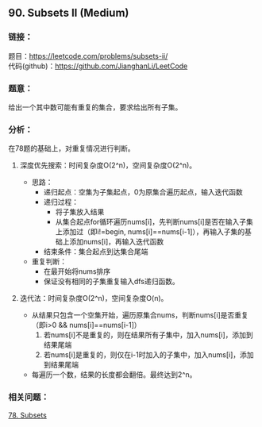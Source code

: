 ## 90. Subsets II (Medium)

### **链接**：

题目：https://leetcode.com/problems/subsets-ii/  
代码(github)：https://github.com/JianghanLi/LeetCode

### **题意**：

给出一个其中数可能有重复的集合，要求给出所有子集。

### **分析**：
在78题的基础上，对重复情况进行判断。

1. 深度优先搜索：时间复杂度O(2^n)，空间复杂度O(2^n)。
	- 思路：
		- 递归起点：空集为子集起点，0为原集合遍历起点，输入迭代函数
		- 递归过程：
			- 将子集放入结果
			- 从集合起点for循环遍历nums[i]，先判断nums[i]是否在输入子集上添加过（即i!=begin, nums[i]==nums[i-1]），再输入子集的基础上添加nums[i]，再输入迭代函数
		- 结束条件：集合起点到达集合尾端
	- 重复判断：
		- 在最开始将nums排序
		- 保证没有相同的子集重复输入dfs递归函数。

2. 迭代法：时间复杂度O(2^n)，空间复杂度O(n)。
	- 从结果只包含一个空集开始，遍历原集合nums，判断nums[i]是否重复（即i>0 && nums[i]==nums[i-1]）
		1. 若nums[i]不是重复的，则在结果所有子集中，加入nums[i]，添加到结果尾端
		2. 若nums[i]是重复的，则仅在i-1时加入的子集中，加入nums[i]，添加到结果尾端
	- 每遍历一个数，结果的长度都会翻倍。最终达到2^n。

### **相关问题**：
[78. Subsets](../078.Subsets)